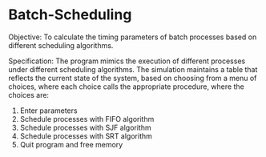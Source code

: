 # Batch-Scheduling
Objective: 
To calculate the timing parameters of batch processes based on different scheduling algorithms. 
 
 
Specification: 
The program mimics the execution of different processes under different scheduling algorithms. 
The simulation maintains a table that reflects the current state of the system, based on choosing 
from a menu of choices, where each choice calls the appropriate procedure, where the choices 
are:  
1) Enter parameters 
2) Schedule processes with FIFO algorithm  
3) Schedule processes with SJF algorithm 
4) Schedule processes with SRT algorithm 
5) Quit program and free memory 

